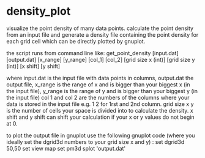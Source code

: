# density_plot
visualize the point density of many data points. calculate the point density from an input file and generate a density file containing the point density for each grid cell which can be directly plotted by gnuplot.

the script runs from command line like:
get_point_density [input.dat] [output.dat] [x_range] [y_range] [col_1] [col_2] [grid size x (int)] [grid size y (int)] [x shift] [y shift]

where input.dat is the input file with data points in columns, output.dat the output file, x_range is the range of x and is bigger than your biggest x (in the input file), y_range is the range of y and is bigger than your biggest y (in the input file)
col 1 and col 2 are the numbers of the columns where your data is stored in the input file e.g. 1 2 for 1rst and 2nd column. grid size x y is the number of cells your space is divided into to calculate the density.
x shift and y shift can shift your calculation if your x or y values do not begin at 0.

to plot the output file in gnuplot use the following gnuplot code (where you ideally set the dgrid3d numbers to your grid size x and y) :
set dgrid3d 50,50
set view map
set pm3d
splot 'output.dat'
